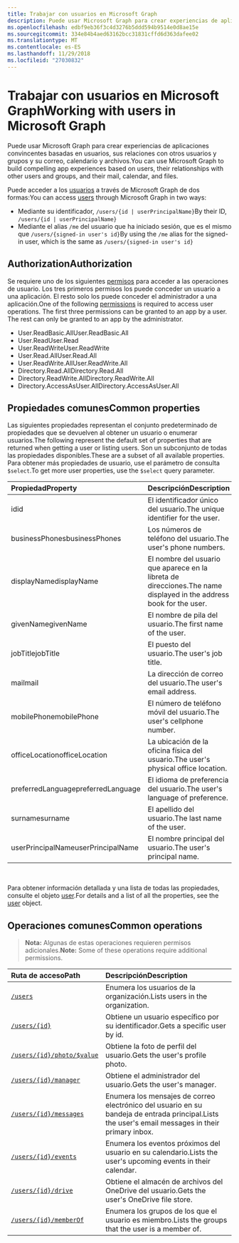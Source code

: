 ```yaml
---
title: Trabajar con usuarios en Microsoft Graph
description: Puede usar Microsoft Graph para crear experiencias de aplicaciones convincentes basadas en usuarios, sus relaciones con otros usuarios y grupos y su correo, calendario y archivos.
ms.openlocfilehash: edbf9eb36f3c4d3276b5ddd594b9514e0d8ae15e
ms.sourcegitcommit: 334e84b4aed63162bcc31831cffd6d363dafee02
ms.translationtype: MT
ms.contentlocale: es-ES
ms.lasthandoff: 11/29/2018
ms.locfileid: "27030832"
---
```

# <a name="working-with-users-in-microsoft-graph"></a><span data-ttu-id="7b467-103">Trabajar con usuarios en Microsoft Graph</span><span class="sxs-lookup"><span data-stu-id="7b467-103">Working with users in Microsoft Graph</span></span>

<span data-ttu-id="7b467-104">Puede usar Microsoft Graph para crear experiencias de aplicaciones convincentes basadas en usuarios, sus relaciones con otros usuarios y grupos y su correo, calendario y archivos.</span><span class="sxs-lookup"><span data-stu-id="7b467-104">You can use Microsoft Graph to build compelling app experiences based on users, their relationships with other users and groups, and their mail, calendar, and files.</span></span>

<span data-ttu-id="7b467-105">Puede acceder a los [usuarios](user.md) a través de Microsoft Graph de dos formas:</span><span class="sxs-lookup"><span data-stu-id="7b467-105">You can access [users](user.md) through Microsoft Graph in two ways:</span></span>

- <span data-ttu-id="7b467-106">Mediante su identificador, `/users/{id | userPrincipalName}`</span><span class="sxs-lookup"><span data-stu-id="7b467-106">By their ID, `/users/{id | userPrincipalName}`</span></span> 
- <span data-ttu-id="7b467-107">Mediante el alias `/me` del usuario que ha iniciado sesión, que es el mismo que `/users/{signed-in user's id}`</span><span class="sxs-lookup"><span data-stu-id="7b467-107">By using the `/me` alias for the signed-in user, which is the same as `/users/{signed-in user's id}`</span></span>

## <a name="authorization"></a><span data-ttu-id="7b467-108">Authorization</span><span class="sxs-lookup"><span data-stu-id="7b467-108">Authorization</span></span>

<span data-ttu-id="7b467-p101">Se requiere uno de los siguientes [permisos](https://developer.microsoft.com/graph/docs/authorization/permission_scopes) para acceder a las operaciones de usuario. Los tres primeros permisos los puede conceder un usuario a una aplicación. El resto solo los puede conceder el administrador a una aplicación.</span><span class="sxs-lookup"><span data-stu-id="7b467-p101">One of the following [permissions](https://developer.microsoft.com/graph/docs/authorization/permission_scopes) is required to access user operations. The first three permissions can be granted to an app by a user. The rest can only be granted to an app by the administrator.</span></span>

- <span data-ttu-id="7b467-112">User.ReadBasic.All</span><span class="sxs-lookup"><span data-stu-id="7b467-112">User.ReadBasic.All</span></span>
- <span data-ttu-id="7b467-113">User.Read</span><span class="sxs-lookup"><span data-stu-id="7b467-113">User.Read</span></span>
- <span data-ttu-id="7b467-114">User.ReadWrite</span><span class="sxs-lookup"><span data-stu-id="7b467-114">User.ReadWrite</span></span>
- <span data-ttu-id="7b467-115">User.Read.All</span><span class="sxs-lookup"><span data-stu-id="7b467-115">User.Read.All</span></span>
- <span data-ttu-id="7b467-116">User.ReadWrite.All</span><span class="sxs-lookup"><span data-stu-id="7b467-116">User.ReadWrite.All</span></span>
- <span data-ttu-id="7b467-117">Directory.Read.All</span><span class="sxs-lookup"><span data-stu-id="7b467-117">Directory.Read.All</span></span>
- <span data-ttu-id="7b467-118">Directory.ReadWrite.All</span><span class="sxs-lookup"><span data-stu-id="7b467-118">Directory.ReadWrite.All</span></span>
- <span data-ttu-id="7b467-119">Directory.AccessAsUser.All</span><span class="sxs-lookup"><span data-stu-id="7b467-119">Directory.AccessAsUser.All</span></span>

## <a name="common-properties"></a><span data-ttu-id="7b467-120">Propiedades comunes</span><span class="sxs-lookup"><span data-stu-id="7b467-120">Common properties</span></span>

<span data-ttu-id="7b467-121">Las siguientes propiedades representan el conjunto predeterminado de propiedades que se devuelven al obtener un usuario o enumerar usuarios.</span><span class="sxs-lookup"><span data-stu-id="7b467-121">The following represent the default set of properties that are returned when getting a user or listing users.</span></span> <span data-ttu-id="7b467-122">Son un subconjunto de todas las propiedades disponibles.</span><span class="sxs-lookup"><span data-stu-id="7b467-122">These are a subset of all available properties.</span></span> <span data-ttu-id="7b467-123">Para obtener más propiedades de usuario, use el parámetro de consulta `$select`.</span><span class="sxs-lookup"><span data-stu-id="7b467-123">To get more user properties, use the `$select` query parameter.</span></span> 

|<span data-ttu-id="7b467-124">Propiedad</span><span class="sxs-lookup"><span data-stu-id="7b467-124">Property</span></span> |<span data-ttu-id="7b467-125">Descripción</span><span class="sxs-lookup"><span data-stu-id="7b467-125">Description</span></span> |
|:----------|:-------------|
|<span data-ttu-id="7b467-126">id</span><span class="sxs-lookup"><span data-stu-id="7b467-126">id</span></span> | <span data-ttu-id="7b467-127">El identificador único del usuario.</span><span class="sxs-lookup"><span data-stu-id="7b467-127">The unique identifier for the user.</span></span>|
|<span data-ttu-id="7b467-128">businessPhones</span><span class="sxs-lookup"><span data-stu-id="7b467-128">businessPhones</span></span> | <span data-ttu-id="7b467-129">Los números de teléfono del usuario.</span><span class="sxs-lookup"><span data-stu-id="7b467-129">The user's phone numbers.</span></span>|
|<span data-ttu-id="7b467-130">displayName</span><span class="sxs-lookup"><span data-stu-id="7b467-130">displayName</span></span> | <span data-ttu-id="7b467-131">El nombre del usuario que aparece en la libreta de direcciones.</span><span class="sxs-lookup"><span data-stu-id="7b467-131">The name displayed in the address book for the user.</span></span>|
|<span data-ttu-id="7b467-132">givenName</span><span class="sxs-lookup"><span data-stu-id="7b467-132">givenName</span></span>| <span data-ttu-id="7b467-133">El nombre de pila del usuario.</span><span class="sxs-lookup"><span data-stu-id="7b467-133">The first name of the user.</span></span> |
|<span data-ttu-id="7b467-134">jobTitle</span><span class="sxs-lookup"><span data-stu-id="7b467-134">jobTitle</span></span> | <span data-ttu-id="7b467-135">El puesto del usuario.</span><span class="sxs-lookup"><span data-stu-id="7b467-135">The user's job title.</span></span>|
|<span data-ttu-id="7b467-136">mail</span><span class="sxs-lookup"><span data-stu-id="7b467-136">mail</span></span>| <span data-ttu-id="7b467-137">La dirección de correo del usuario.</span><span class="sxs-lookup"><span data-stu-id="7b467-137">The user's email address.</span></span> |
|<span data-ttu-id="7b467-138">mobilePhone</span><span class="sxs-lookup"><span data-stu-id="7b467-138">mobilePhone</span></span> | <span data-ttu-id="7b467-139">El número de teléfono móvil del usuario.</span><span class="sxs-lookup"><span data-stu-id="7b467-139">The user's cellphone number.</span></span>|
|<span data-ttu-id="7b467-140">officeLocation</span><span class="sxs-lookup"><span data-stu-id="7b467-140">officeLocation</span></span> | <span data-ttu-id="7b467-141">La ubicación de la oficina física del usuario.</span><span class="sxs-lookup"><span data-stu-id="7b467-141">The user's physical office location.</span></span>|
|<span data-ttu-id="7b467-142">preferredLanguage</span><span class="sxs-lookup"><span data-stu-id="7b467-142">preferredLanguage</span></span> | <span data-ttu-id="7b467-143">El idioma de preferencia del usuario.</span><span class="sxs-lookup"><span data-stu-id="7b467-143">The user's language of preference.</span></span>|
|<span data-ttu-id="7b467-144">surname</span><span class="sxs-lookup"><span data-stu-id="7b467-144">surname</span></span>| <span data-ttu-id="7b467-145">El apellido del usuario.</span><span class="sxs-lookup"><span data-stu-id="7b467-145">The last name of the user.</span></span> |
|<span data-ttu-id="7b467-146">userPrincipalName</span><span class="sxs-lookup"><span data-stu-id="7b467-146">userPrincipalName</span></span>| <span data-ttu-id="7b467-147">El nombre principal del usuario.</span><span class="sxs-lookup"><span data-stu-id="7b467-147">The user's principal name.</span></span> |

<br/>

<span data-ttu-id="7b467-148">Para obtener información detallada y una lista de todas las propiedades, consulte el objeto [user](user.md).</span><span class="sxs-lookup"><span data-stu-id="7b467-148">For details and a list of all the properties, see the [user](user.md) object.</span></span>

## <a name="common-operations"></a><span data-ttu-id="7b467-149">Operaciones comunes</span><span class="sxs-lookup"><span data-stu-id="7b467-149">Common operations</span></span>

> <span data-ttu-id="7b467-150">**Nota:** Algunas de estas operaciones requieren permisos adicionales.</span><span class="sxs-lookup"><span data-stu-id="7b467-150">**Note:** Some of these operations require additional permissions.</span></span>

| <span data-ttu-id="7b467-151">Ruta de acceso</span><span class="sxs-lookup"><span data-stu-id="7b467-151">Path</span></span>    | <span data-ttu-id="7b467-152">Descripción</span><span class="sxs-lookup"><span data-stu-id="7b467-152">Description</span></span> |
|:---------|:-------------|
|[`/users`](../api/user-list.md) | <span data-ttu-id="7b467-153">Enumera los usuarios de la organización.</span><span class="sxs-lookup"><span data-stu-id="7b467-153">Lists users in the organization.</span></span> |
|[`/users/{id}`](../api/user-get.md) | <span data-ttu-id="7b467-154">Obtiene un usuario específico por su identificador.</span><span class="sxs-lookup"><span data-stu-id="7b467-154">Gets a specific user by id.</span></span> |
|[`/users/{id}/photo/$value`](../api/profilephoto-get.md)| <span data-ttu-id="7b467-155">Obtiene la foto de perfil del usuario.</span><span class="sxs-lookup"><span data-stu-id="7b467-155">Gets the user's profile photo.</span></span> |
|[`/users/{id}/manager`](../api/user-list-manager.md) | <span data-ttu-id="7b467-156">Obtiene el administrador del usuario.</span><span class="sxs-lookup"><span data-stu-id="7b467-156">Gets the user's manager.</span></span> |
|[`/users/{id}/messages`](../api/user-list-messages.md)| <span data-ttu-id="7b467-157">Enumera los mensajes de correo electrónico del usuario en su bandeja de entrada principal.</span><span class="sxs-lookup"><span data-stu-id="7b467-157">Lists the user's email messages in their primary inbox.</span></span> |
|[`/users/{id}/events`](../api/user-list-events.md) | <span data-ttu-id="7b467-158">Enumera los eventos próximos del usuario en su calendario.</span><span class="sxs-lookup"><span data-stu-id="7b467-158">Lists the user's upcoming events in their calendar.</span></span> |
|[`/users/{id}/drive`](../api/drive-get.md)| <span data-ttu-id="7b467-159">Obtiene el almacén de archivos del OneDrive del usuario.</span><span class="sxs-lookup"><span data-stu-id="7b467-159">Gets the user's OneDrive file store.</span></span> |
|[`/users/{id}/memberOf`](../api/user-list-memberof.md)| <span data-ttu-id="7b467-160">Enumera los grupos de los que el usuario es miembro.</span><span class="sxs-lookup"><span data-stu-id="7b467-160">Lists the groups that the user is a member of.</span></span> |
